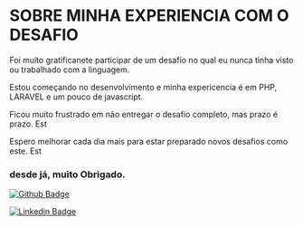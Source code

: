 # SOBRE MINHA EXPERIENCIA COM O DESAFIO


Foi muito gratificanete participar de um desafio no qual eu nunca tinha visto ou trabalhado com a linguagem.

Estou começando no desenvolvimento e minha expericencia é em PHP, LARAVEL  e um pouco de javascript.

Ficou muito frustrado em não entregar o desafio completo, mas prazo é prazo. Est

Espero melhorar cada dia mais para estar preparado novos desafios como este. Est


### desde já, muito Obrigado.



[![Github Badge](https://img.shields.io/badge/-Github-000?style=flat-square&logo=Github&logoColor=white&link=https://github.com/viniciusvds1)](https://github.com/viniciusvds1)

[![Linkedin Badge](https://img.shields.io/badge/-LinkedIn-blue?style=flat-square&logo=Linkedin&logoColor=white&link=https://www.linkedin.com/in/jviniciusvds/)]( https://www.linkedin.com/in/jviniciusvds/)